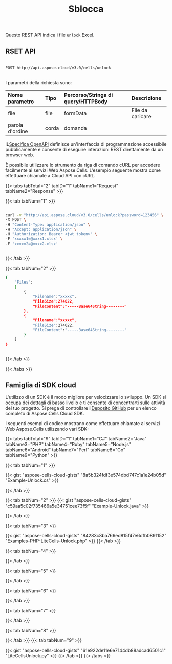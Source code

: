 ﻿---
title: Sblocca
second_title: Aspose.Cells Cloud Documen
linktitle: Decrittografare senza utilizzare storage
type: docs
url: /it/unlock/without-using-storage/
aliases: [/unlock/without-storage/,/unlock/]
keywords: Unlock Excel files
description: Aspose.Cells Cloud REST API supporta lo sblocco dei file Excel. L'SDK supporta i tipi di linguaggi di sviluppo. Includono Android, C#, Go, Java, NodeJS, Perl, PHP, Python, Ruby e swift
weight: 70
---
Questo REST API indica i file `unlock` Excel.
## RSET API
 
```bash
 
POST http://api.aspose.cloud/v3.0/cells/unlock
 
```
 I parametri della richiesta sono:
 
| Nome parametro| Tipo| Percorso/Stringa di query/HTTPBody|Descrizione|
|:- |:- |:- |:- |
| file| file| formData| File da caricare|
| parola d'ordine| corda| domanda||
 
 IL[Specifica OpenAPI](https://apireference.aspose.cloud/cells/#/LiteCells/PostUnlock) definisce un'interfaccia di programmazione accessibile pubblicamente e consente di eseguire interazioni REST direttamente da un browser web.
 
È possibile utilizzare lo strumento da riga di comando cURL per accedere facilmente ai servizi Web Aspose.Cells. L'esempio seguente mostra come effettuare chiamate a Cloud API con cURL.
 
{{< tabs tabTotal="2" tabID="1" tabName1="Request" tabName2="Response" >}}
 
{{< tab tabNum="1" >}}
 
```bash
 
curl -v "http://api.aspose.cloud/v3.0/cells/unlock?password=123456" \
-X POST \
-H "Content-Type: application/json" \
-H "Accept: application/json" \
-H "Authorization: Bearer <jwt token>" \
-F 'xxxxx1=@xxxx1.xlsx' \
-F 'xxxxx2=@xxxx2.xlsx' 
 
```
 
{{< /tab >}}
 
{{< tab tabNum="2" >}}
 
```bash
{
    "Files":
    [
        { 
            "Filename":"xxxxx",
            "FileSize":274022,
            "FileContent":"-----Base64String--------"
        },
        { 
            "Filename":"xxxxx",
            "FileSize":274022,
            "FileContent":"-----Base64String--------"
        }
    ]
}
 
```
 
{{< /tab >}}
 
{{< /tabs >}}
 
## Famiglia di SDK cloud
 
 L'utilizzo di un SDK è il modo migliore per velocizzare lo sviluppo. Un SDK si occupa dei dettagli di basso livello e ti consente di concentrarti sulle attività del tuo progetto. Si prega di controllare il[Deposito GitHub](https://github.com/aspose-cells-cloud) per un elenco completo di Aspose.Cells Cloud SDK.
 
I seguenti esempi di codice mostrano come effettuare chiamate ai servizi Web Aspose.Cells utilizzando vari SDK:
 


{{< tabs tabTotal="9" tabID="1" tabName1="C#" tabName2="Java" tabName3="PHP" tabName4="Ruby" tabName5="Node.js" tabName6="Android" tabName7="Perl" tabName8="Go" tabName9="Python" >}}

{{< tab tabNum="1" >}}

{{< gist "aspose-cells-cloud-gists" "8a5b324fdf3e574dbd747c1a1e24b05d" "Example-Unlock.cs" >}}

{{< /tab >}}

{{< tab tabNum="2" >}}
{{< gist "aspose-cells-cloud-gists" "c59aa5c02f735466a5e34751cee73f5f" "Example-Unlock.java" >}}

{{< /tab >}}

{{< tab tabNum="3" >}}

{{< gist "aspose-cells-cloud-gists" "84283c8ba766ed815f47e6dfb0891152" "Examples-PHP-LiteCells-Unlock.php" >}}
{{< /tab >}}

{{< tab tabNum="4" >}}


{{< /tab >}}

{{< tab tabNum="5" >}}


{{< /tab >}}

{{< tab tabNum="6" >}}


{{< /tab >}}

{{< tab tabNum="7" >}}


{{< /tab >}}

{{< tab tabNum="8" >}}


{{< /tab >}}
{{< tab tabNum="9" >}}

{{< gist "aspose-cells-cloud-gists" "61e922de11e6e7144db88adcad6501c1" "LiteCellsUnlock.py" >}}
{{< /tab >}}
{{< /tabs >}}
